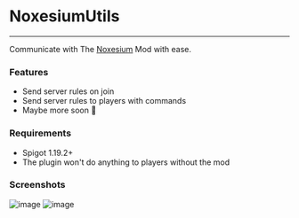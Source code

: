 # NoxesiumUtils
----------------
Communicate with The [Noxesium](https://github.com/Noxcrew/noxesium) Mod with ease.

### Features
- Send server rules on join
- Send server rules to players with commands
- Maybe more soon 🤔

### Requirements
- Spigot 1.19.2+
- The plugin won't do anything to players without the mod

### Screenshots
![image](https://user-images.githubusercontent.com/52915540/233479245-01f9fb7e-1d7c-4e98-83ed-ee235e696ff2.png)
![image](https://user-images.githubusercontent.com/52915540/233479405-5f7a96b1-8676-4ea9-9328-0988d348b1ed.png)
